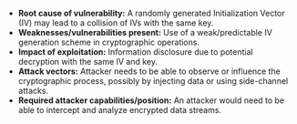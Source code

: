 - **Root cause of vulnerability:** A randomly generated Initialization Vector (IV) may lead to a collision of IVs with the same key.
- **Weaknesses/vulnerabilities present:** Use of a weak/predictable IV generation scheme in cryptographic operations.
- **Impact of exploitation:** Information disclosure due to potential decryption with the same IV and key.
- **Attack vectors:** Attacker needs to be able to observe or influence the cryptographic process, possibly by injecting data or using side-channel attacks.
- **Required attacker capabilities/position:** An attacker would need to be able to intercept and analyze encrypted data streams.